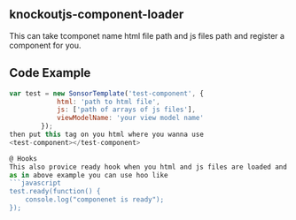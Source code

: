 ## knockoutjs-component-loader
This can take tcomponet name html file path and js files path and register a component for you.

## Code Example
```javascript
var test = new SonsorTemplate('test-component', {
            html: 'path to html file',
            js: ['path of arrays of js files'],
            viewModelName: 'your view model name'
        });
then put this tag on you html where you wanna use
<test-component></test-component>

@ Hooks
This also provice ready hook when you html and js files are loaded and binded
as in above example you can use hoo like
```javascript
test.ready(function() {
    console.log("componenet is ready");
});